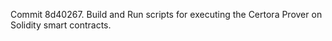 Commit 8d40267.                    Build and Run scripts for executing the Certora Prover on Solidity smart contracts.